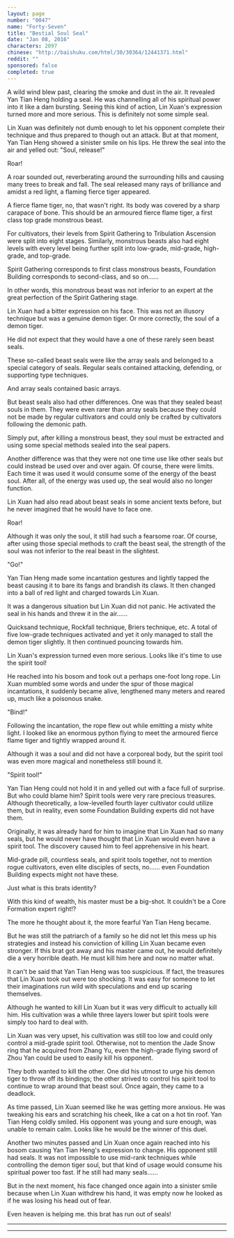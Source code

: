 ```yaml
---
layout: page
number: "0047"
name: "Forty-Seven"
title: "Bestial Soul Seal"
date: "Jan 08, 2016"
characters: 2097
chinese: "http://baishuku.com/html/30/30364/12441371.html"
reddit: ""
sponsored: false
completed: true
---
```


A wild wind blew past, clearing the smoke and dust in the air. It revealed Yan Tian Heng holding a seal. He was channelling all of his spiritual power into it like a dam bursting. Seeing this kind of action, Lin Xuan's expression turned more and more serious. This is definitely not some simple seal.

Lin Xuan was definitely not dumb enough to let his opponent complete their technique and thus prepared to though out an attack. But at that moment, Yan Tian Heng showed a sinister smile on his lips. He threw the seal into the air and yelled out: "Soul, release!"

Roar!

A roar sounded out, reverberating around the surrounding hills and causing many trees to break and fall. The seal released many rays of brilliance and amidst a red light, a flaming fierce tiger appeared.

A fierce flame tiger, no, that wasn't right. Its body was covered by a sharp carapace of bone. This should be an armoured fierce flame tiger, a first class top grade monstrous beast.

For cultivators, their levels from Spirit Gathering to Tribulation Ascension were split into eight stages. Similarly, monstrous beasts also had eight levels with every level being further split into low-grade, mid-grade, high-grade, and top-grade.

Spirit Gathering corresponds to first class monstrous beasts, Foundation Building corresponds to second-class, and so on......

In other words, this monstrous beast was not inferior to an expert at the great perfection of the Spirit Gathering stage.

Lin Xuan had a bitter expression on his face. This was not an illusory technique but was a genuine demon tiger. Or more correctly, the soul of a demon tiger.

He did not expect that they would have a one of these rarely seen beast seals.

These so-called beast seals were like the array seals and belonged to a special category of seals. Regular seals contained attacking, defending, or supporting type techniques.

And array seals contained basic arrays.

But beast seals also had other differences. One was that they sealed beast souls in them. They were even rarer than array seals because they could not be made by regular cultivators and could only be crafted by cultivators following the demonic path.

Simply put, after killing a monstrous beast, they soul must be extracted and using some special methods sealed into the seal papers.

Another difference was that they were not one time use like other seals but could instead be used over and over again. Of course, there were limits. Each time it was used it would consume some of the energy of the beast soul. After all, of the energy was used up, the seal would also no longer function.

Lin Xuan had also read about beast seals in some ancient texts before, but he never imagined that he would have to face one.

Roar!

Although it was only the soul, it still had such a fearsome roar. Of course, after using those special methods to craft the beast seal, the strength of the soul was not inferior to the real beast in the slightest.

"Go!"

Yan Tian Heng made some incantation gestures and lightly tapped the beast causing it to bare its fangs and brandish its claws. It then changed into a ball of red light and charged towards Lin Xuan.

It was a dangerous situation but Lin Xuan did not panic. He activated the seal in his hands and threw it in the air......

Quicksand technique, Rockfall technique, Briers technique, etc. A total of five low-grade techniques activated and yet it only managed to stall the demon tiger slightly. It then continued pouncing towards him.

Lin Xuan's expression turned even more serious. Looks like it's time to use the spirit tool!

He reached into his bosom and took out a perhaps one-foot long rope. Lin Xuan mumbled some words and under the spur of those magical incantations, it suddenly became alive, lengthened many meters and reared up, much like a poisonous snake.

"Bind!"

Following the incantation, the rope flew out while emitting a misty white light. I looked like an enormous python flying to meet the armoured fierce flame tiger and tightly wrapped around it.

Although it was a soul and did not have a corporeal body, but the spirit tool was even more magical and nonetheless still bound it.

"Spirit tool!"

Yan Tian Heng could not hold it in and yelled out with a face full of surprise. But who could blame him? Spirit tools were very rare precious treasures. Although theoretically, a low-levelled fourth layer cultivator could utilize them, but in reality, even some Foundation Building experts did not have them.

Originally, it was already hard for him to imagine that Lin Xuan had so many seals, but he would never have thought that Lin Xuan would even have a spirit tool. The discovery caused him to feel apprehensive in his heart.

Mid-grade pill, countless seals, and spirit tools together, not to mention rogue cultivators, even elite disciples of sects, no...... even Foundation Building expects might not have these.

Just what is this brats identity?

With this kind of wealth, his master must be a big-shot. It couldn't be a Core Formation expert right!?

The more he thought about it, the more fearful Yan Tian Heng became.

But he was still the patriarch of a family so he did not let this mess up his strategies and instead his conviction of killing Lin Xuan became even stronger. If this brat got away and his master came out, he would definitely die a very horrible death. He must kill him here and now no matter what.

It can't be said that Yan Tian Heng was too suspicious. If fact, the treasures that Lin Xuan took out were too shocking. It was easy for someone to let their imaginations run wild with speculations and end up scaring themselves.

Although he wanted to kill Lin Xuan but it was very difficult to actually kill him. His cultivation was a while three layers lower but spirit tools were simply too hard to deal with.

Lin Xuan was very upset, his cultivation was still too low and could only control a mid-grade spirit tool. Otherwise, not to mention the Jade Snow ring that he acquired from Zhang Yu, even the high-grade flying sword of Zhou Yan could be used to easily kill his opponent.

They both wanted to kill the other. One did his utmost to urge his demon tiger to throw off its bindings; the other strived to control his spirit tool to continue to wrap around that beast soul. Once again, they came to a deadlock.

As time passed, Lin Xuan seemed like he was getting more anxious. He was tweaking his ears and scratching his cheek, like a cat on a hot tin roof. Yan Tian Heng coldly smiled. His opponent was young and sure enough, was unable to remain calm. Looks like he would be the winner of this duel.

Another two minutes passed and Lin Xuan once again reached into his bosom causing Yan Tian Heng's expression to change. His opponent still had seals. It was not impossible to use mid-rank techniques while controlling the demon tiger soul, but that kind of usage would consume his spiritual power too fast. If he still had many seals......

But in the next moment, his face changed once again into a sinister smile because when Lin Xuan withdrew his hand, it was empty now he looked as if he was losing his head out of fear.

Even heaven is helping me. this brat has run out of seals!

- - -
- - -


